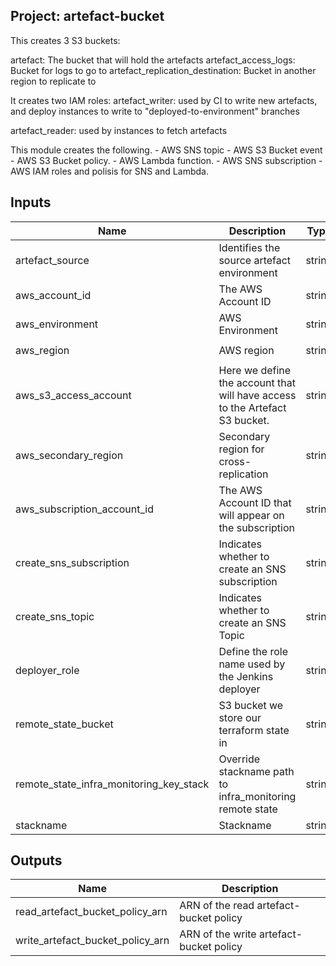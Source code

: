  ## Project: artefact-bucket

This creates 3 S3 buckets:

artefact: The bucket that will hold the artefacts
artefact_access_logs: Bucket for logs to go to
artefact_replication_destination: Bucket in another region to replicate to

It creates two IAM roles:
artefact_writer: used by CI to write new artefacts, and deploy instances
to write to "deployed-to-environment" branches

artefact_reader: used by instances to fetch artefacts

This module creates the following.
     - AWS SNS topic
     - AWS S3 Bucket event
     - AWS S3 Bucket policy.
     - AWS Lambda function.
     - AWS SNS subscription
     - AWS IAM roles and polisis for SNS and Lambda.



## Inputs

| Name | Description | Type | Default | Required |
|------|-------------|:----:|:-----:|:-----:|
| artefact_source | Identifies the source artefact environment | string | - | yes |
| aws_account_id | The AWS Account ID | string | - | yes |
| aws_environment | AWS Environment | string | - | yes |
| aws_region | AWS region | string | `eu-west-1` | no |
| aws_s3_access_account | Here we define the account that will have access to the Artefact S3 bucket. | string | - | yes |
| aws_secondary_region | Secondary region for cross-replication | string | `eu-west-2` | no |
| aws_subscription_account_id | The AWS Account ID that will appear on the subscription | string | - | yes |
| create_sns_subscription | Indicates whether to create an SNS subscription | string | `false` | no |
| create_sns_topic | Indicates whether to create an SNS Topic | string | `false` | no |
| deployer_role | Define the role name used by the Jenkins deployer | string | - | yes |
| remote_state_bucket | S3 bucket we store our terraform state in | string | - | yes |
| remote_state_infra_monitoring_key_stack | Override stackname path to infra_monitoring remote state | string | `` | no |
| stackname | Stackname | string | - | yes |

## Outputs

| Name | Description |
|------|-------------|
| read_artefact_bucket_policy_arn | ARN of the read artefact-bucket policy |
| write_artefact_bucket_policy_arn | ARN of the write artefact-bucket policy |

